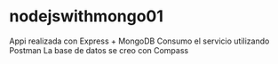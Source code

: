 # nodejswithmongo01
Appi realizada con Express + MongoDB
Consumo el servicio utilizando Postman
La base de datos se creo con Compass
